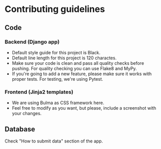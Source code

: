 # Contributing guidelines

## Code

### Backend (Django app)
* Default style guide for this project is Black.
* Default line length for this project is 120 charactes.
* Make sure your code is clean and pass all quality checks before pushing. For quality checking you can use Flake8 and MyPy.
* If you're going to add a new feature, please make sure it works with proper tests. For testing, we're using Pytest.

### Frontend (Jinja2 templates)
* We are using Bulma as CSS framework here.
* Feel free to modify as you want, but please, include a screenshot with your changes.

## Database

Check "How to submit data" section of the app.